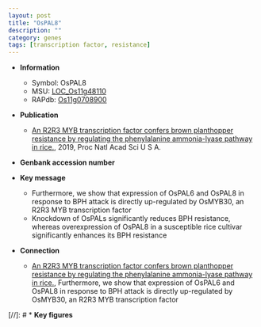```yaml
---
layout: post
title: "OsPAL8"
description: ""
category: genes
tags: [transcription factor, resistance]
---
```


* **Information**  
    + Symbol: OsPAL8  
    + MSU: [LOC_Os11g48110](http://rice.plantbiology.msu.edu/cgi-bin/ORF_infopage.cgi?orf=LOC_Os11g48110)  
    + RAPdb: [Os11g0708900](http://rapdb.dna.affrc.go.jp/viewer/gbrowse_details/irgsp1?name=Os11g0708900)  

* **Publication**  
    + [An R2R3 MYB transcription factor confers brown planthopper resistance by regulating the phenylalanine ammonia-lyase pathway in rice.](http://www.ncbi.nlm.nih.gov/pubmed?term=An+R2R3+MYB+transcription+factor+confers+brown+planthopper+resistance+by+regulating+the+phenylalanine+ammonia-lyase+pathway+in+rice.%5BTitle%5D), 2019, Proc Natl Acad Sci U S A.

* **Genbank accession number**  

* **Key message**  
    + Furthermore, we show that expression of OsPAL6 and OsPAL8 in response to BPH attack is directly up-regulated by OsMYB30, an R2R3 MYB transcription factor
    + Knockdown of OsPALs significantly reduces BPH resistance, whereas overexpression of OsPAL8 in a susceptible rice cultivar significantly enhances its BPH resistance

* **Connection**  
    + [An R2R3 MYB transcription factor confers brown planthopper resistance by regulating the phenylalanine ammonia-lyase pathway in rice.](http://www.ncbi.nlm.nih.gov/pubmed?term=An+R2R3+MYB+transcription+factor+confers+brown+planthopper+resistance+by+regulating+the+phenylalanine+ammonia-lyase+pathway+in+rice.%5BTitle%5D),  Furthermore, we show that expression of OsPAL6 and OsPAL8 in response to BPH attack is directly up-regulated by OsMYB30, an R2R3 MYB transcription factor

[//]: # * **Key figures**  


